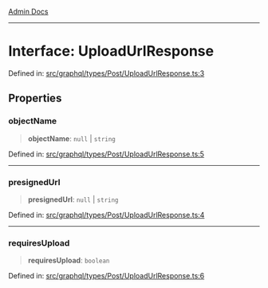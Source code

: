 [Admin Docs](/)

***

# Interface: UploadUrlResponse

Defined in: [src/graphql/types/Post/UploadUrlResponse.ts:3](https://github.com/Sourya07/talawa-api/blob/61a1911602b2f0aac7635e08ae2918f4f768e8ff/src/graphql/types/Post/UploadUrlResponse.ts#L3)

## Properties

### objectName

> **objectName**: `null` \| `string`

Defined in: [src/graphql/types/Post/UploadUrlResponse.ts:5](https://github.com/Sourya07/talawa-api/blob/61a1911602b2f0aac7635e08ae2918f4f768e8ff/src/graphql/types/Post/UploadUrlResponse.ts#L5)

***

### presignedUrl

> **presignedUrl**: `null` \| `string`

Defined in: [src/graphql/types/Post/UploadUrlResponse.ts:4](https://github.com/Sourya07/talawa-api/blob/61a1911602b2f0aac7635e08ae2918f4f768e8ff/src/graphql/types/Post/UploadUrlResponse.ts#L4)

***

### requiresUpload

> **requiresUpload**: `boolean`

Defined in: [src/graphql/types/Post/UploadUrlResponse.ts:6](https://github.com/Sourya07/talawa-api/blob/61a1911602b2f0aac7635e08ae2918f4f768e8ff/src/graphql/types/Post/UploadUrlResponse.ts#L6)
